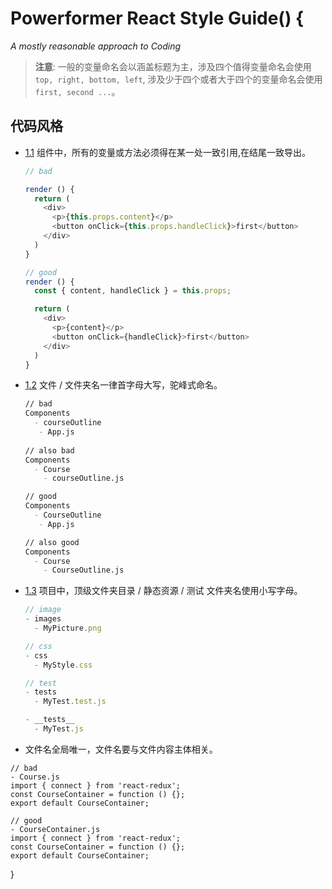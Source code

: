 # Powerformer React Style Guide() {

*A mostly reasonable approach to Coding*

> **注意**: 一般的变量命名会以涵盖标题为主，涉及四个值得变量命名会使用`top, right, bottom, left`, 涉及少于四个或者大于四个的变量命名会使用`first, second ...`。

## 代码风格 <a id="code-style"></a>

  - [1.1](#code-style-location) 组件中，所有的变量或方法必须得在某一处一致引用,在结尾一致导出。

    ```javascript
    // bad

    render () {
      return (
        <div>
          <p>{this.props.content}</p>
          <button onClick={this.props.handleClick}>first</button>
        </div>
      )
    }

    // good
    render () {
      const { content, handleClick } = this.props;

      return (
        <div>
          <p>{content}</p>
          <button onClick={handleClick}>first</button>
        </div>
      )
    }
    ```

  - [1.2](#dirName) 文件 / 文件夹名一律首字母大写，驼峰式命名。

    ```markdown
    // bad
    Components
      - courseOutline
       - App.js
      
    // also bad
    Components
      - Course
        - courseOutline.js

    // good
    Components
      - CourseOutline
       - App.js
    
    // also good
    Components
      - Course
        - CourseOutline.js
    ```

  - [1.3](#static-name) 项目中，顶级文件夹目录 / 静态资源 / 测试 文件夹名使用小写字母。

    ```javascript
    // image
    - images
      - MyPicture.png

    // css
    - css
      - MyStyle.css

    // test
    - tests
      - MyTest.test.js

    - __tests__
      - MyTest.js
    ```

  - 文件名全局唯一，文件名要与文件内容主体相关。
  ``` 
  // bad
  - Course.js
  import { connect } from 'react-redux';
  const CourseContainer = function () {};
  export default CourseContainer;

  // good
  - CourseContainer.js
  import { connect } from 'react-redux';
  const CourseContainer = function () {};
  export default CourseContainer;
  ```
}